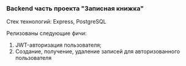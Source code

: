 ### Backend часть проекта "Записная книжка"

Стек технологий: Express, PostgreSQL

Релизованы следующие фичи:
1) JWT-авторизация пользователя;
2) Создание, получение, удаление записей для авторизованного пользователя


